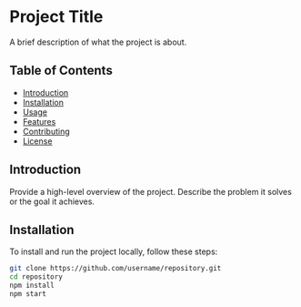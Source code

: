 # Project Title

A brief description of what the project is about.

## Table of Contents

- [Introduction](#introduction)
- [Installation](#installation)
- [Usage](#usage)
- [Features](#features)
- [Contributing](#contributing)
- [License](#license)

## Introduction

Provide a high-level overview of the project. Describe the problem it solves or the goal it achieves.

## Installation

To install and run the project locally, follow these steps:

```bash
git clone https://github.com/username/repository.git
cd repository
npm install
npm start
